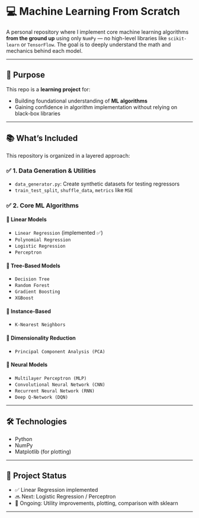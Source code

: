 # 💻 Machine Learning From Scratch

A personal repository where I implement core machine learning algorithms **from the ground up** using only `NumPy` — no high-level libraries like `scikit-learn` or `TensorFlow`. The goal is to deeply understand the math and mechanics behind each model.

---

## 🧠 Purpose

This repo is a **learning project** for:
- Building foundational understanding of **ML algorithms**
- Gaining confidence in algorithm implementation without relying on black-box libraries

---

## 📚 What’s Included

This repository is organized in a layered approach:

### ✅ 1. Data Generation & Utilities
- `data_generator.py`: Create synthetic datasets for testing regressors
- `train_test_split`, `shuffle_data`, `metrics` like `MSE`

### ✅ 2. Core ML Algorithms

#### 🔷 Linear Models
- `Linear Regression` (implemented ✅)
- `Polynomial Regression`
- `Logistic Regression`
- `Perceptron`

#### 🌲 Tree-Based Models
- `Decision Tree`
- `Random Forest`
- `Gradient Boosting`
- `XGBoost`

#### 📍 Instance-Based
- `K-Nearest Neighbors`

#### 🧩 Dimensionality Reduction
- `Principal Component Analysis (PCA)`

#### 🧠 Neural Models
- `Multilayer Perceptron (MLP)`
- `Convolutional Neural Network (CNN)`
- `Recurrent Neural Network (RNN)`
- `Deep Q-Network (DQN)`

---

## 🛠 Technologies
- Python
- NumPy
- Matplotlib (for plotting)

---

## 🎯 Project Status

- ✅ Linear Regression implemented
- 🔜 Next: Logistic Regression / Perceptron
- 🚧 Ongoing: Utility improvements, plotting, comparison with sklearn

---


